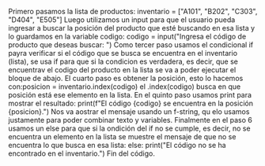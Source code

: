 Primero pasamos la lista de productos: inventario = ["A101", "B202", "C303", "D404", "E505"]
Luego utilizamos un input para que el usuario pueda ingresar a buscar la posición del producto que esté buscando en esa lista y lo guardamos en la variable codigo: codigo = input("Ingresa el código de producto que deseas buscar: ")
Como tercer paso usamos el condicional if payra verificar si el código que se busca se encuentra en el inventario (lista), se usa if para que si la condicion es verdadera, es decir, que se encuentrav el codigo del producto en la lista se va a poder ejecutar el bloque de abajo.
El cuarto paso es obtener la posición, esto lo hacemos con:posicion = inventario.index(codigo)
el .index(codigo) busca en que posición está ese elemento en la lista.
En el quinto paso usamos print para mostrar el resultado: print(f"El código {codigo} se encuentra en la posición {posicion}.")
Nos va  aostrar el mensaje usando un f-string, qu elo usamos justamente para poder combinar texto y variables.
Finalmente en el paso 6 usamos un else para que si la ondición del if no se cumple, es decir, no se encuentra un elemento en la lista se muestre el mensaje de que no se encuentra lo que busca en esa lista: else:
    print("El código no se ha encontrado en el inventario.")
Fin del código.